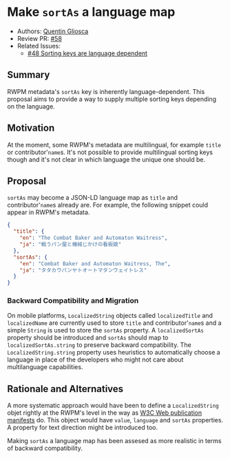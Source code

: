 # Make `sortAs` a language map

* Authors: [Quentin Gliosca](https://github.com/qnga)
* Review PR: [#58](https://github.com/readium/webpub-manifest/pull/58)
* Related Issues:
    * [#48 Sorting keys are language dependent](https://github.com/readium/webpub-manifest/issues/48)


## Summary

RWPM metadata's `sortAs` key is inherently language-dependent. This proposal aims to provide a way to supply multiple sorting keys depending on the language.

## Motivation

At the moment, some RWPM's metadata are multilingual, for example `title` or contributor'`name`s. It's not possible to provide multilingual sorting keys though and it's not clear in which language the unique one should be.


## Proposal

`sortAs` may become a JSON-LD language map as `title` and contributor'`name`s already are. For example, the following snippet could appear in RWPM's metadata.

```json
{
  "title": {
    "en": "The Combat Baker and Automaton Waitress",
    "ja": "戦うパン屋と機械じかけの看板娘"
  },
  "sortAs": {
    "en": "Combat Baker and Automaton Waitress, The",
    "ja": "タタカウパンヤトオートマタンウェイトレス"
  }
}
```

### Backward Compatibility and Migration

On mobile platforms, `LocalizedString` objects called `localizedTitle` and `localizedName` are currently used to store `title` and contributor'`name`s and a simple `String` is used to store the `sortAs` property. A `localizedSortAs` property should be introduced and `sortAs` should map to `localizedSortAs.string` to preserve backward compatibility. The `LocalizedString.string` property uses heuristics to automatically choose a language in place of the developers who might not care about multilanguage capabilities.


## Rationale and Alternatives

A more systematic approach would have been to define a `LocalizedString` objet rightly at the RWPM's level in the way as [W3C Web publication manifests](https://www.w3.org/TR/2020/CR-pub-manifest-20200128/#value-localizable-string) do. This object would have `value`, `language` and `sortAs` properties. A property for text direction might be introduced too.

Making `sortAs` a language map has been assesed as more realistic in terms of backward compatibility.
